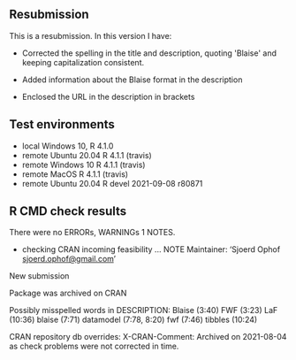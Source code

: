 ## Resubmission
This is a resubmission. In this version I have:

* Corrected the spelling in the title and description, quoting 'Blaise' and keeping capitalization consistent.

* Added information about the Blaise format in the description

* Enclosed the URL in the description in brackets

## Test environments
* local Windows 10, R 4.1.0
* remote Ubuntu 20.04 R 4.1.1 (travis)
* remote Windows 10 R 4.1.1 (travis)
* remote MacOS R 4.1.1 (travis)
* remote Ubuntu 20.04 R devel 2021-09-08 r80871

## R CMD check results
There were no ERRORs, WARNINGs 1 NOTES.

* checking CRAN incoming feasibility ... NOTE
Maintainer: ‘Sjoerd Ophof <sjoerd.ophof@gmail.com>’

New submission

Package was archived on CRAN

Possibly misspelled words in DESCRIPTION:
  Blaise (3:40)
  FWF (3:23)
  LaF (10:36)
  blaise (7:71)
  datamodel (7:78, 8:20)
  fwf (7:46)
  tibbles (10:24)

CRAN repository db overrides:
  X-CRAN-Comment: Archived on 2021-08-04 as check problems were not
    corrected in time.
